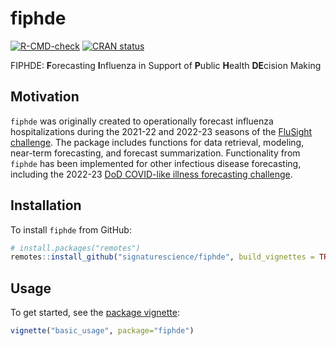 
<!-- README.md is generated from README.Rmd. Please edit that file -->

# fiphde

<!-- badges: start -->

[![R-CMD-check](https://github.com/signaturescience/fiphde/workflows/R-CMD-check/badge.svg)](https://github.com/signaturescience/fiphde/actions)
[![CRAN
status](https://www.r-pkg.org/badges/version/fiphde)](https://CRAN.R-project.org/package=fiphde)
<!-- badges: end -->

FIPHDE: **F**orecasting **I**nfluenza in Support of **P**ublic
**H**ealth **DE**cision Making

## Motivation

`fiphde` was originally created to operationally forecast influenza
hospitalizations during the 2021-22 and 2022-23 seasons of the [FluSight
challenge](https://github.com/cdcepi/Flusight-forecast-data). The
package includes functions for data retrieval, modeling, near-term
forecasting, and forecast summarization. Functionality from `fiphde` has
been implemented for other infectious disease forecasting, including the
2022-23 [DoD COVID-like illness forecasting
challenge](https://github.com/cdcepi/DoD-CLI-forecast-data).

## Installation

To install `fiphde` from GitHub:

``` r
# install.packages("remotes")
remotes::install_github("signaturescience/fiphde", build_vignettes = TRUE)
```

## Usage

To get started, see the [package
vignette](https://signaturescience.github.io/fiphde/articles/basic_usage.html):

``` r
vignette("basic_usage", package="fiphde")
```
